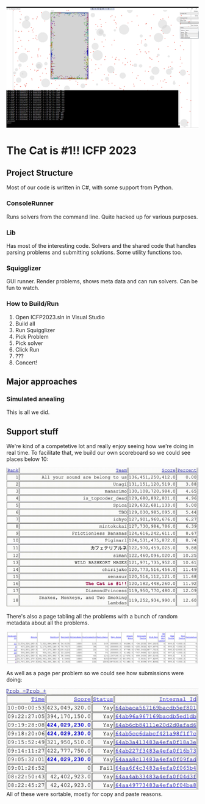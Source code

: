 ![Squigglizer](imgs/squigglizer.png)

# The Cat is #1!! ICFP 2023

## Project Structure

Most of our code is written in C#, with some support from Python.

### ConsoleRunner

Runs solvers from the command line. Quite hacked up for various purposes.

### Lib

Has most of the interesting code. Solvers and the shared code that handles parsing problems and submitting solutions. Some utility functions too.

### Squigglizer

GUI runner. Render problems, shows meta data and can run solvers. Can be fun to watch.

### How to Build/Run

1. Open ICFP2023.sln in Visual Studio
2. Build all
3. Run Squigglizer
4. Pick Problem
5. Pick solver
6. Click Run
7. ???
8. Concert!

## Major approaches

### Simulated anealing

This is all we did.


## Support stuff

We're kind of a competetive lot and really enjoy seeing how we're doing in real time. To facilitate that, we build our own scoreboard so we could see places below 10:

![scoreboard](imgs/scoreboard.gif)

There's also a page tabling all the problems with a bunch of random metadata about all the problems.

![table](imgs/prob_table.png)

As well as a page per problem so we could see how submissions were doing:

![table](imgs/sol_table.gif)
All of these were sortable, mostly for copy and paste reasons.
